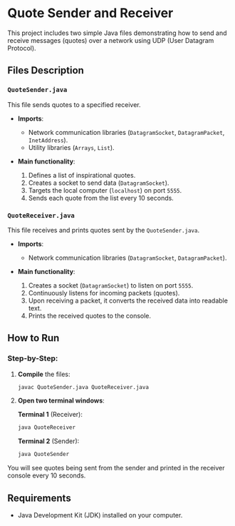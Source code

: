 # Quote Sender and Receiver

This project includes two simple Java files demonstrating how to send and receive messages (quotes) over a network using UDP (User Datagram Protocol).

## Files Description

### `QuoteSender.java`

This file sends quotes to a specified receiver.

- **Imports**:
  - Network communication libraries (`DatagramSocket`, `DatagramPacket`, `InetAddress`).
  - Utility libraries (`Arrays`, `List`).

- **Main functionality**:
  1. Defines a list of inspirational quotes.
  2. Creates a socket to send data (`DatagramSocket`).
  3. Targets the local computer (`localhost`) on port `5555`.
  4. Sends each quote from the list every 10 seconds.

### `QuoteReceiver.java`

This file receives and prints quotes sent by the `QuoteSender.java`.

- **Imports**:
  - Network communication libraries (`DatagramSocket`, `DatagramPacket`).

- **Main functionality**:
  1. Creates a socket (`DatagramSocket`) to listen on port `5555`.
  2. Continuously listens for incoming packets (quotes).
  3. Upon receiving a packet, it converts the received data into readable text.
  4. Prints the received quotes to the console.

## How to Run

### Step-by-Step:

1. **Compile** the files:
   ```bash
   javac QuoteSender.java QuoteReceiver.java
   ```

2. **Open two terminal windows**:

   **Terminal 1** (Receiver):
   ```bash
   java QuoteReceiver
   ```

   **Terminal 2** (Sender):
   ```bash
   java QuoteSender
   ```

You will see quotes being sent from the sender and printed in the receiver console every 10 seconds.

## Requirements

- Java Development Kit (JDK) installed on your computer.